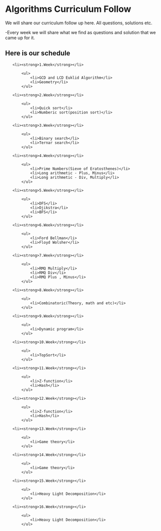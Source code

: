 # Algorithms Curriculum Follow

We will share our curriculum follow up here. All questions, solutions etc.


-Every week we will share what we find as questions and solution that we came up for it.


## Here is our schedule 

<ul>

    <li><strong>1.Week</strong></li>

        <ul>
            <li>GCD and LCD Euklid Algorithm</li>
            <li>Geometry</li>
        </ul>

    <li><strong>2.Week</strong></li>

        <ul>
            <li>Quick sort</li>
            <li>Numberic sort(position sort)</li>
        </ul>

    <li><strong>3.Week</strong></li>

        <ul>
            <li>Binary search</li>
            <li>Ternar search</li>
        </ul>

    <li><strong>4.Week</strong></li>

        <ul>
            <li>Prime Numbers(Sieve of Eratosthenes)</li>
            <li>Long arithmetic - Plus, Minus</li>
            <li>Long arithmetic - Div, Multiply</li>
        </ul>

    <li><strong>5.Week</strong></li>

        <ul>
            <li>DFS</li>
            <li>Djikstra</li>
            <li>BFS</li>
        </ul>

    <li><strong>6.Week</strong></li>

        <ul>
            <li>Ford Bellman</li>
            <li>Floyd Wolsher</li>
        </ul>

    <li><strong>7.Week</strong></li>

        <ul>
            <li>RMQ Multiply</li>
            <li>RMQ Div</li>
            <li>RMQ Plus , Minus</li>
        </ul>

    <li><strong>8.Week</strong></li>

        <ul>
            <li>Combinatoric(Theory, math and etc)</li>
        </ul>

    <li><strong>9.Week</strong></li>

        <ul>
            <li>Dynamic program</li>
        </ul>

    <li><strong>10.Week</strong></li>

        <ul>
            <li>TopSort</li>
        </ul>

    <li><strong>11.Week</strong></li>

        <ul>
            <li>Z-function</li>
            <li>Hash</li>
        </ul>

    <li><strong>12.Week</strong></li>

        <ul>
            <li>Z-function</li>
            <li>Hash</li>
        </ul>

    <li><strong>13.Week</strong></li>

        <ul>
            <li>Game theory</li>
        </ul>

    <li><strong>14.Week</strong></li>

        <ul>
            <li>Game theory</li>
        </ul>

    <li><strong>15.Week</strong></li>

        <ul>
            <li>Heavy Light Decomposition</li>
        </ul>

    <li><strong>16.Week</strong></li>

        <ul>
            <li>Heavy Light Decomposition</li>
        </ul>

</ul>